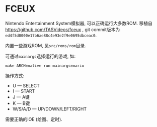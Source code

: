 # FCEUX

Nintendo Entertainment System模拟器, 可以正确运行大多数ROM.
移植自 https://github.com/TASVideos/fceux ,
git commit版本为`ed4f5d0000e17b6ae88c4e93e2f9e0695dbceac0`.

内置一些游戏ROM, 见`src/roms/rom`目录.

可通过`mainargs`选择运行的游戏, 如:
```
make ARCH=native run mainargs=mario
```

操作方式:

* U — SELECT
* I — START
* J — A键
* K — B键
* W/S/A/D — UP/DOWN/LEFT/RIGHT

需要正确的IOE (绘图、定时).
